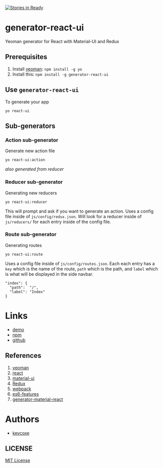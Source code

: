 [![Stories in Ready](https://badge.waffle.io/kevcoxe/generator-react-ui.svg?label=ready&title=Ready)](http://waffle.io/kevcoxe/generator-react-ui)
# generator-react-ui
 Yeoman generator for React with Material-UI and Redux


## Prerequisites ##
1. Install [yeoman](http://yeoman.io/): `npm install -g yo`
2. Install this: `npm install -g generator-react-ui`


## Use `generator-react-ui` ##
To generate your app

`yo react-ui`


## Sub-generators

### Action sub-generator
Generate new action file

`yo react-ui:action`

*also generated from reducer*

### Reducer sub-generator
Generating new reducers

`yo react-ui:reducer`

This will prompt and ask if you want to generate an action.
Uses a config file inside of `js/config/redux.json`.
Will look for a reducer inside of `js/reducers/` for each entry inside of
the config file.

### Route sub-generator
Generating routes

`yo react-ui:route`

Uses a config file inside of `js/config/routes.json`.
Each each entry has a `key` which is the name of the route, `path` which is the path, and `label` which is what will be displayed in the side navbar.

```
"index": {
  "path":  "/",
  "label": "Index"
}
```


# Links
- [demo](https://kevcoxe.github.io/generator-react-ui)
- [npm](https://www.npmjs.com/package/generator-react-ui)
- [github](https://github.com/kevcoxe/generator-react-ui)


## References ##
1. [yeoman](http://yeoman.io/)
2. [react](http://facebook.github.io/react/)
3. [material-ui](http://material-ui.com)
4. [Redux](http://redux.js.org/)
5. [webpack](http://webpack.github.io/)
6. [es6-features](https://github.com/lukehoban/es6features)
7. [generator-material-react](https://github.com/leftstick/generator-material-react#readme)


# Authors
- [kevcoxe](https://github.com/kevcoxe)


## LICENSE ##
[MIT License](https://raw.githubusercontent.com/kevcoxe/generator-react-ui/master/LICENSE)

